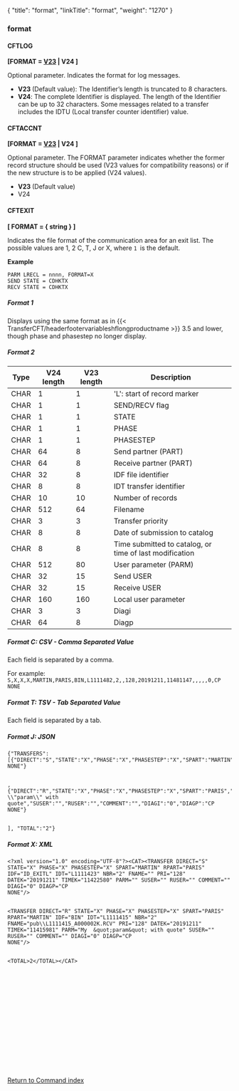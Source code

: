 {
    "title": "format",
    "linkTitle": "format",
    "weight": "1270"
}<span id="format"></span>

### format

<span id="format_CFTLOG"></span>

#### CFTLOG

****\[FORMAT = <span style="text-decoration: underline;">V23</span>
| V24 \]****

Optional parameter. Indicates the format for log messages.

- <span style="font-weight: bold;">****V23**** </span>(Default value): The Identifier’s
    length is truncated to 8 characters.
- <span style="font-weight: bold;">****V24****</span>: The complete Identifier is displayed.
    The length of the Identifier can be up to 32 characters. Some messages
    related to a transfer includes the IDTU (Local transfer counter identifier)
    value.

<span id="format_CFTACCNT"></span>

#### CFTACCNT

****\[FORMAT = <span style="text-decoration: underline;">V23</span>
| V24 \]****

Optional parameter. The FORMAT parameter indicates whether the former
record structure should be used (V23 values for compatibility reasons)
or if the new structure is to be applied (V24 values).

- <span style="font-weight: bold;">****V23**** </span>(Default value)
- V24

<span id="format_CFTEXIT"></span>

#### CFTEXIT

****\[ FORMAT = { string } \]****

Indicates the file format of the communication area for an exit list. The possible values are 1, 2 C, T, J or X, where <span class="code">`1 `</span>is the default.

****Example****

```
PARM LRECL = nnnn, FORMAT=X
SEND STATE = CDHKTX
RECV STATE = CDHKTX
```

##### Format 1

Displays using the same format as in {{< TransferCFT/headerfootervariableshflongproductname  >}} 3.5 and lower, though phase and phasestep no longer display.

##### Format 2


| Type | V24 length | V23 length | Description |
| --- | --- | --- | --- |
| CHAR  | 1  | 1  | 'L': start of record marker  |
| CHAR  | 1  | 1  | SEND/RECV flag  |
| CHAR  | 1  | 1  | STATE  |
| CHAR | 1 | 1 | PHASE |
| CHAR | 1 | 1 | PHASESTEP |
| CHAR  | 64 | 8  | Send partner (PART) |
| CHAR  | 64 | 8  | Receive partner (PART) |
| CHAR  | 32 | 8  | IDF file identifier  |
| CHAR  | 8 | 8  | IDT transfer identifier  |
| CHAR  | 10 | 10  | Number of records  |
| CHAR  | 512 | 64  | Filename  |
| CHAR  | 3 | 3  | Transfer priority  |
| CHAR  | 8 | 8  | Date of submission to catalog |
| CHAR  | 8 | 8  | Time submitted to catalog, or time of last modification  |
| CHAR  | 512 | 80  | User parameter (PARM) |
| CHAR  | 32 | 15  | Send USER  |
| CHAR  | 32 | 15  | Receive USER  |
| CHAR  | 160 | 160  | Local user parameter  |
| CHAR  | 3 | 3  | Diagi  |
| CHAR  | 64 | 8  | Diagp  |


##### Format C: CSV - Comma Separated Value

Each field is separated by a comma.

For example: <span class="code">`S,X,X,X,MARTIN,PARIS,BIN,L1111482,2,,128,20191211,11481147,,,,,0,CP NONE`</span>

##### Format T: TSV - Tab Separated Value

Each field is separated by a tab.

##### Format J: JSON

```
{"TRANSFERS":[{"DIRECT":"S","STATE":"X","PHASE":"X","PHASESTEP":"X","SPART":"MARTIN","RPART":"PARIS","IDF":"ID_EXITL","IDT":"L1111482","NBR":"2","FNAME":"","PRI":"128","DATEK":"20191211","TIMEK":"11481147","PARM":"","SUSER":"","RUSER":"","COMMENT":"","DIAGI":"0","DIAGP":"CP NONE"}                                                                                                                                                                                                                                                                                                                                                                                                                                                                                                                                                                                                                                                                                                                                                        
,{"DIRECT":"R","STATE":"X","PHASE":"X","PHASESTEP":"X","SPART":"PARIS","RPART":"MARTIN","IDF":"BIN","IDT":"L1111475","NBR":"2","FNAME":"pub\\\\L1111475_A000002Q.RCV","PRI":"128","DATEK":"20191211","TIMEK":"11475343","PARM":"My \\"param\\" with quote","SUSER":"","RUSER":"","COMMENT":"","DIAGI":"0","DIAGP":"CP NONE"}                                                                                                                                                                                                                                                                                                                                                                                                                                                                                                                                                                                                                                                                                                                         
], "TOTAL":"2"}            
```

##### Format X: XML

```
<?xml version="1.0" encoding="UTF-8"?><CAT><TRANSFER DIRECT="S" STATE="X" PHASE="X" PHASESTEP="X" SPART="MARTIN" RPART="PARIS" IDF="ID_EXITL" IDT="L1111423" NBR="2" FNAME="" PRI="128" DATEK="20191211" TIMEK="11422580" PARM="" SUSER="" RUSER="" COMMENT="" DIAGI="0" DIAGP="CP NONE"/>                                                                                                                                                                                                                                                                                                                                                                                                                                                                                                                                                                                                                                                                                                                                                  <TRANSFER DIRECT="R" STATE="X" PHASE="X" PHASESTEP="X" SPART="PARIS" RPART="MARTIN" IDF="BIN" IDT="L1111415" NBR="2" FNAME="pub\\L1111415_A000002K.RCV" PRI="128" DATEK="20191211" TIMEK="11415981" PARM="My  &quot;param&quot; with quote" SUSER="" RUSER="" COMMENT="" DIAGI="0" DIAGP="CP NONE"/>                                                                                                                                                                                                                                                                                                                                                                                                                                                                                                                                                                                                                                                                                                                                                     
<TOTAL>2</TOTAL></CAT>      
```

`                                                                                                                                                                                                                                                                                                                                                                                                                                                                                                                                                                                                                                                                                                                                                                                                                                                                                                                                                                                                                                     `

[Return to Command index](../../)
